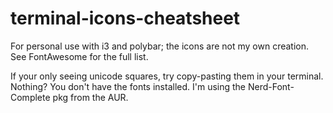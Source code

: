 # terminal-icons-cheatsheet
For personal use with i3 and polybar; the icons are not my own creation. See FontAwesome for the full list.

If your only seeing unicode squares, try copy-pasting them in your terminal.
Nothing? You don't have the fonts installed. I'm using the Nerd-Font-Complete pkg from the AUR.
